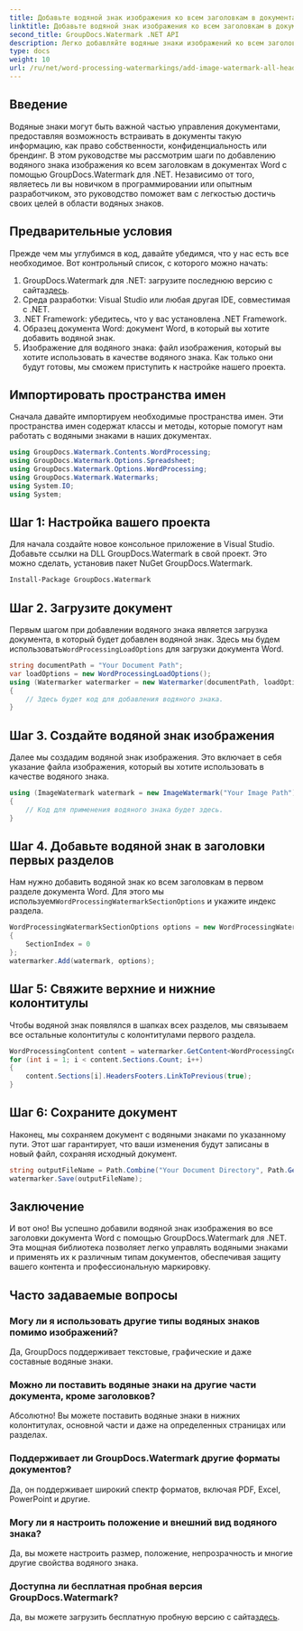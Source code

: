 ```yaml
---
title: Добавьте водяной знак изображения ко всем заголовкам в документах Word
linktitle: Добавьте водяной знак изображения ко всем заголовкам в документах Word
second_title: GroupDocs.Watermark .NET API
description: Легко добавляйте водяные знаки изображений ко всем заголовкам в документах Word с помощью GroupDocs.Watermark для .NET. Следуйте нашему пошаговому руководству с подробными примерами кода.
type: docs
weight: 10
url: /ru/net/word-processing-watermarkings/add-image-watermark-all-headers-word-docs/
---
```

## Введение
Водяные знаки могут быть важной частью управления документами, предоставляя возможность встраивать в документы такую информацию, как право собственности, конфиденциальность или брендинг. В этом руководстве мы рассмотрим шаги по добавлению водяного знака изображения ко всем заголовкам в документах Word с помощью GroupDocs.Watermark для .NET. Независимо от того, являетесь ли вы новичком в программировании или опытным разработчиком, это руководство поможет вам с легкостью достичь своих целей в области водяных знаков.
## Предварительные условия
Прежде чем мы углубимся в код, давайте убедимся, что у нас есть все необходимое. Вот контрольный список, с которого можно начать:
1.  GroupDocs.Watermark для .NET: загрузите последнюю версию с сайта[здесь](https://releases.groupdocs.com/Watermark/net/).
2. Среда разработки: Visual Studio или любая другая IDE, совместимая с .NET.
3. .NET Framework: убедитесь, что у вас установлена .NET Framework.
4. Образец документа Word: документ Word, в который вы хотите добавить водяной знак.
5. Изображение для водяного знака: файл изображения, который вы хотите использовать в качестве водяного знака.
Как только они будут готовы, мы сможем приступить к настройке нашего проекта.
## Импортировать пространства имен
Сначала давайте импортируем необходимые пространства имен. Эти пространства имен содержат классы и методы, которые помогут нам работать с водяными знаками в наших документах.
```csharp
using GroupDocs.Watermark.Contents.WordProcessing;
using GroupDocs.Watermark.Options.Spreadsheet;
using GroupDocs.Watermark.Options.WordProcessing;
using GroupDocs.Watermark.Watermarks;
using System.IO;
using System;
```
## Шаг 1: Настройка вашего проекта
Для начала создайте новое консольное приложение в Visual Studio. Добавьте ссылки на DLL GroupDocs.Watermark в свой проект. Это можно сделать, установив пакет NuGet GroupDocs.Watermark.
```bash
Install-Package GroupDocs.Watermark
```
## Шаг 2. Загрузите документ
 Первым шагом при добавлении водяного знака является загрузка документа, в который будет добавлен водяной знак. Здесь мы будем использовать`WordProcessingLoadOptions` для загрузки документа Word.
```csharp
string documentPath = "Your Document Path";
var loadOptions = new WordProcessingLoadOptions();
using (Watermarker watermarker = new Watermarker(documentPath, loadOptions))
{
    // Здесь будет код для добавления водяного знака.
}
```
## Шаг 3. Создайте водяной знак изображения
Далее мы создадим водяной знак изображения. Это включает в себя указание файла изображения, который вы хотите использовать в качестве водяного знака.
```csharp
using (ImageWatermark watermark = new ImageWatermark("Your Image Path"))
{
    // Код для применения водяного знака будет здесь.
}
```
## Шаг 4. Добавьте водяной знак в заголовки первых разделов
 Нам нужно добавить водяной знак ко всем заголовкам в первом разделе документа Word. Для этого мы используем`WordProcessingWatermarkSectionOptions` и укажите индекс раздела.
```csharp
WordProcessingWatermarkSectionOptions options = new WordProcessingWatermarkSectionOptions
{
    SectionIndex = 0
};
watermarker.Add(watermark, options);
```
## Шаг 5: Свяжите верхние и нижние колонтитулы
Чтобы водяной знак появлялся в шапках всех разделов, мы связываем все остальные колонтитулы с колонтитулами первого раздела.
```csharp
WordProcessingContent content = watermarker.GetContent<WordProcessingContent>();
for (int i = 1; i < content.Sections.Count; i++)
{
    content.Sections[i].HeadersFooters.LinkToPrevious(true);
}
```
## Шаг 6: Сохраните документ
Наконец, мы сохраняем документ с водяными знаками по указанному пути. Этот шаг гарантирует, что ваши изменения будут записаны в новый файл, сохраняя исходный документ.
```csharp
string outputFileName = Path.Combine("Your Document Directory", Path.GetFileName(documentPath));
watermarker.Save(outputFileName);
```
## Заключение
И вот оно! Вы успешно добавили водяной знак изображения во все заголовки документа Word с помощью GroupDocs.Watermark для .NET. Эта мощная библиотека позволяет легко управлять водяными знаками и применять их к различным типам документов, обеспечивая защиту вашего контента и профессиональную маркировку.
## Часто задаваемые вопросы
### Могу ли я использовать другие типы водяных знаков помимо изображений?
Да, GroupDocs поддерживает текстовые, графические и даже составные водяные знаки.
### Можно ли поставить водяные знаки на другие части документа, кроме заголовков?
Абсолютно! Вы можете поставить водяные знаки в нижних колонтитулах, основной части и даже на определенных страницах или разделах.
### Поддерживает ли GroupDocs.Watermark другие форматы документов?
Да, он поддерживает широкий спектр форматов, включая PDF, Excel, PowerPoint и другие.
### Могу ли я настроить положение и внешний вид водяного знака?
Да, вы можете настроить размер, положение, непрозрачность и многие другие свойства водяного знака.
### Доступна ли бесплатная пробная версия GroupDocs.Watermark?
 Да, вы можете загрузить бесплатную пробную версию с сайта[здесь](https://releases.groupdocs.com/).